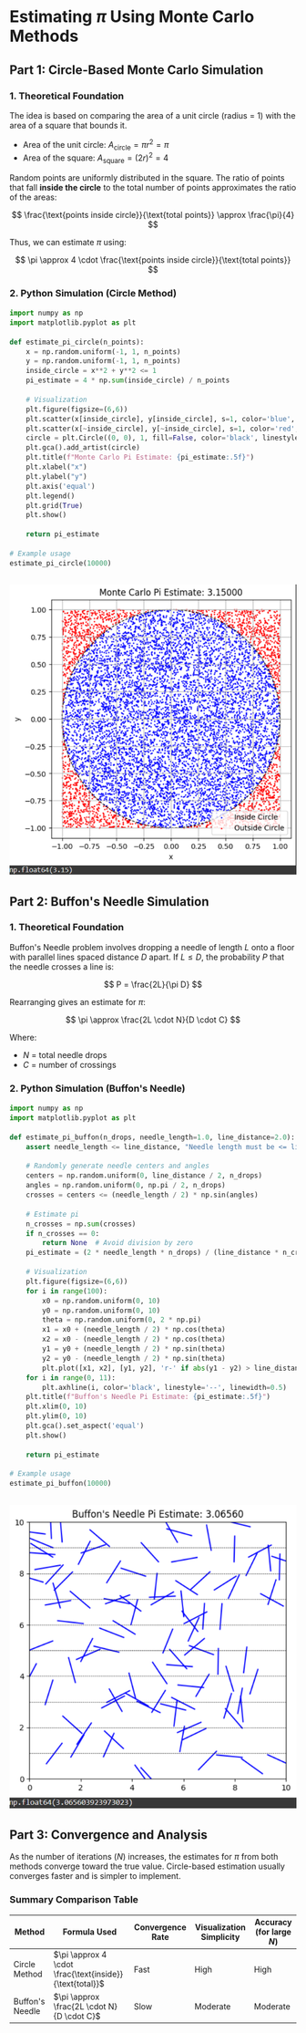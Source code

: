 # Estimating $\pi$ Using Monte Carlo Methods

## Part 1: Circle-Based Monte Carlo Simulation

### 1. Theoretical Foundation

The idea is based on comparing the area of a unit circle (radius = 1) with the area of a square that bounds it.

- Area of the unit circle: $A_{\text{circle}} = \pi r^2 = \pi$
- Area of the square: $A_{\text{square}} = (2r)^2 = 4$

Random points are uniformly distributed in the square. The ratio of points that fall **inside the circle** to the total number of points approximates the ratio of the areas:

$$
\frac{\text{points inside circle}}{\text{total points}} \approx \frac{\pi}{4}
$$

Thus, we can estimate $\pi$ using:

$$
\pi \approx 4 \cdot \frac{\text{points inside circle}}{\text{total points}}
$$

### 2. Python Simulation (Circle Method)

```python
import numpy as np
import matplotlib.pyplot as plt

def estimate_pi_circle(n_points):
    x = np.random.uniform(-1, 1, n_points)
    y = np.random.uniform(-1, 1, n_points)
    inside_circle = x**2 + y**2 <= 1
    pi_estimate = 4 * np.sum(inside_circle) / n_points

    # Visualization
    plt.figure(figsize=(6,6))
    plt.scatter(x[inside_circle], y[inside_circle], s=1, color='blue', label='Inside Circle')
    plt.scatter(x[~inside_circle], y[~inside_circle], s=1, color='red', label='Outside Circle')
    circle = plt.Circle((0, 0), 1, fill=False, color='black', linestyle='--')
    plt.gca().add_artist(circle)
    plt.title(f"Monte Carlo Pi Estimate: {pi_estimate:.5f}")
    plt.xlabel("x")
    plt.ylabel("y")
    plt.axis('equal')
    plt.legend()
    plt.grid(True)
    plt.show()

    return pi_estimate

# Example usage
estimate_pi_circle(10000)
```
![alt text](image-4.png)
---

## Part 2: Buffon's Needle Simulation

### 1. Theoretical Foundation

Buffon's Needle problem involves dropping a needle of length $L$ onto a floor with parallel lines spaced distance $D$ apart. If $L \leq D$, the probability $P$ that the needle crosses a line is:

$$
P = \frac{2L}{\pi D}
$$

Rearranging gives an estimate for $\pi$:

$$
\pi \approx \frac{2L \cdot N}{D \cdot C}
$$

Where:
- $N$ = total needle drops
- $C$ = number of crossings

### 2. Python Simulation (Buffon's Needle)

```python
import numpy as np
import matplotlib.pyplot as plt

def estimate_pi_buffon(n_drops, needle_length=1.0, line_distance=2.0):
    assert needle_length <= line_distance, "Needle length must be <= line spacing"

    # Randomly generate needle centers and angles
    centers = np.random.uniform(0, line_distance / 2, n_drops)
    angles = np.random.uniform(0, np.pi / 2, n_drops)
    crosses = centers <= (needle_length / 2) * np.sin(angles)

    # Estimate pi
    n_crosses = np.sum(crosses)
    if n_crosses == 0:
        return None  # Avoid division by zero
    pi_estimate = (2 * needle_length * n_drops) / (line_distance * n_crosses)

    # Visualization
    plt.figure(figsize=(6,6))
    for i in range(100):
        x0 = np.random.uniform(0, 10)
        y0 = np.random.uniform(0, 10)
        theta = np.random.uniform(0, 2 * np.pi)
        x1 = x0 + (needle_length / 2) * np.cos(theta)
        x2 = x0 - (needle_length / 2) * np.cos(theta)
        y1 = y0 + (needle_length / 2) * np.sin(theta)
        y2 = y0 - (needle_length / 2) * np.sin(theta)
        plt.plot([x1, x2], [y1, y2], 'r-' if abs(y1 - y2) > line_distance else 'b-')
    for i in range(0, 11):
        plt.axhline(i, color='black', linestyle='--', linewidth=0.5)
    plt.title(f"Buffon's Needle Pi Estimate: {pi_estimate:.5f}")
    plt.xlim(0, 10)
    plt.ylim(0, 10)
    plt.gca().set_aspect('equal')
    plt.show()

    return pi_estimate

# Example usage
estimate_pi_buffon(10000)
```
![alt text](image-5.png)
---

## Part 3: Convergence and Analysis

As the number of iterations ($N$) increases, the estimates for $\pi$ from both methods converge toward the true value. Circle-based estimation usually converges faster and is simpler to implement.

### Summary Comparison Table

| Method           | Formula Used | Convergence Rate | Visualization Simplicity | Accuracy (for large $N$) |
|------------------|--------------|------------------|----------------------------|---------------------------|
| Circle Method    | $\pi \approx 4 \cdot \frac{\text{inside}}{\text{total}}$ | Fast | High | High |
| Buffon's Needle  | $\pi \approx \frac{2L \cdot N}{D \cdot C}$ | Slow | Moderate | Moderate |
